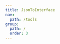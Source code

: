 ```yaml
---
title: JsonToInterface
nav:
  path: /tools
group:
  path: /
  order: 3
---
```


<code src="../JsonToInterface/index.tsx" inline />
